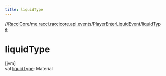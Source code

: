 ```yaml
---
title: liquidType
---
```

//[RacciCore](../../../index.html)/[me.racci.raccicore.api.events](../index.html)/[PlayerEnterLiquidEvent](index.html)/[liquidType](liquid-type.html)



# liquidType



[jvm]\
val [liquidType](liquid-type.html): Material




